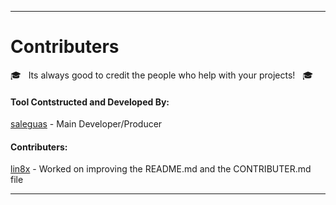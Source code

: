 ------------------------------------------------------------------------

# Contributers

:mortar_board: &nbsp; Its always good to credit the people who help with your projects! &nbsp; :mortar_board:

#### **Tool Contstructed and Developed By:**
[saleguas](https://github.com/saleguas) - Main Developer/Producer

#### **Contributers:**
[lin8x](https://github.com/lin8x) - Worked on improving the README.md and the CONTRIBUTER.md file

------------------------------------------------------------------------
